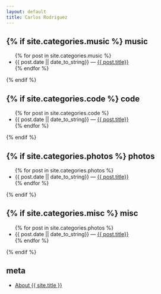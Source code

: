 ```yaml
---
layout: default
title: Carlos Rodriguez
---
```


{% if site.categories.music %}
music
-----

<ul class="posts">
{% for post in site.categories.music %}
<li>{{ post.date || date_to_string}} &mdash; <a href="{{ site.root }}{{ post.url }}">{{ post.title}}</a></li>
{% endfor %}
</ul>
{% endif %}

{% if site.categories.code %}
code
----

<ul class="posts">
{% for post in site.categories.code %}
<li>{{ post.date || date_to_string}} &mdash; <a href="{{ site.root }}{{ post.url }}">{{ post.title}}</a></li>
{% endfor %}
</ul>
{% endif %}

{% if site.categories.photos %}
photos
------

<ul class="posts">
{% for post in site.categories.photos %}
<li>{{ post.date || date_to_string}} &mdash; <a href="{{ site.root }}{{ post.url }}">{{ post.title}}</a></li>
{% endfor %}
</ul>
{% endif %}

{% if site.categories.misc %}
misc
----

<ul class="posts">
{% for post in site.categories.photos %}
<li>{{ post.date || date_to_string}} &mdash; <a href="{{ site.root }}{{ post.url }}">{{ post.title}}</a></li>
{% endfor %}
</ul>
{% endif %}

meta
----

<ul class="posts">
<li><a href="{{ site.baseurl }}README.html">About {{ site.title }}</a></li>
</ul>
